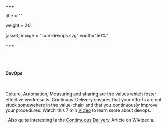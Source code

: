 +++


title = ""

weight = 20

[asset]
image = "icon-devops.svg" 
width="50%"

+++
<br><br><br><br>
<h4>DevOps</h4>
<br>
<p>Culture, Automation, Measuring and sharing are the values which foster effective workresults. Continuos-Delivery ensures that your efforts are not stuck somewehere in the value-chain and that you continuously improve your procedures. Watch this 7 min <a href="https://www.youtube.com/watch?v=_I94-tJlovg">Video</a> to learn more about devops.</p>. Also quite interesting is the <a href="https://en.wikipedia.org/wiki/Continuous_delivery">Contimuous Delivery</a> Article on Wikipedia.
